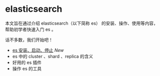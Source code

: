 elasticsearch
=============

本文旨在通过介绍 elasticsearch（以下简称 es） 的安装、操作、使用等内容，帮助初学者快速入门 es 。

话不多数，我们开始吧！

- [es 安装、启动、停止](https://www.evernote.com/shard/s138/sh/790128d2-ab7b-4dfa-8f83-d3eed8d3caca/94d52cbcfb17f27982e8ffb0e40d858c) *New*
- es 中的 cluster 、shard 、replica 的含义
- 好用的 es 插件
- 操作 es 的工具
